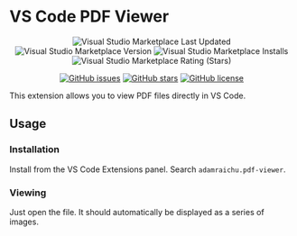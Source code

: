 # VS Code PDF Viewer

<!-- markdownlint-disable MD033 -->

<div align="center">

![Visual Studio Marketplace Last Updated](https://img.shields.io/visual-studio-marketplace/last-updated/AdamRaichu.pdf-viewer?color=darkblue&logo=visual%20studio%20code&logoColor=007acc)
![Visual Studio Marketplace Version](https://img.shields.io/visual-studio-marketplace/v/adamraichu.pdf-viewer?color=darkblue&logo=visual%20studio%20code&logoColor=007acc)
![Visual Studio Marketplace Installs](https://img.shields.io/visual-studio-marketplace/i/adamraichu.pdf-viewer?color=darkblue&label=Install%20Count&logo=visual%20studio%20code&logoColor=007acc)
![Visual Studio Marketplace Rating (Stars)](https://img.shields.io/visual-studio-marketplace/stars/adamraichu.pdf-viewer?color=darkblue&label=Rating&logo=visual%20studio%20code&logoColor=007acc)

[![GitHub issues](https://img.shields.io/github/issues/AdamRaichu/vscode-pdf-viewer)](https://github.com/AdamRaichu/vscode-pdf-viewer/issues)
[![GitHub stars](https://img.shields.io/github/stars/AdamRaichu/vscode-pdf-viewer)](https://github.com/AdamRaichu/vscode-pdf-viewer/stargazers)
[![GitHub license](https://img.shields.io/github/license/AdamRaichu/vscode-pdf-viewer)](https://github.com/AdamRaichu/vscode-pdf-viewer/blob/main/LICENSE)

</div>

This extension allows you to view PDF files directly in VS Code.

## Usage

### Installation

Install from the VS Code Extensions panel. Search `adamraichu.pdf-viewer`.

### Viewing

Just open the file. It should automatically be displayed as a series of images.
